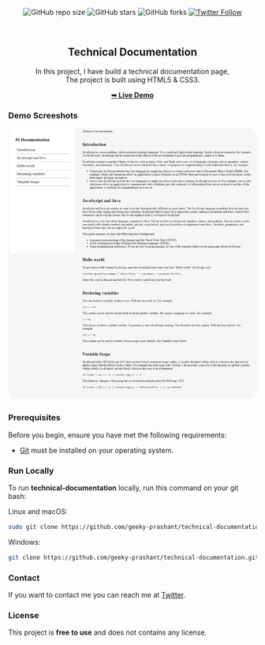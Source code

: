 <div align="center">
  
  ![GitHub repo size](https://img.shields.io/github/repo-size/geeky-prashant/technical-documentation)
  ![GitHub stars](https://img.shields.io/github/stars/geeky-prashant/technical-documentation?style=social)
  ![GitHub forks](https://img.shields.io/github/forks/geeky-prashant/technical-documentation?style=social)
  [![Twitter Follow](https://img.shields.io/twitter/follow/geekyprashant?style=social)](https://twitter.com/intent/follow?screen_name=geekyprashant)
 
  <br />

  <h2 align="center">Technical Documentation</h2>
In this project, I have build a technical documentation page, <br />The project is built using HTML5 & CSS3.

  <a href="https://geeky-prashant.github.io/technical-documentation/"><strong>➥ Live Demo</strong></a>

</div>

### Demo Screeshots

![Technical Documentation Desktop Demo](./readme-images/Technical-Documentation.png "Desktop Demo")

### Prerequisites

Before you begin, ensure you have met the following requirements:

* [Git](https://git-scm.com/downloads "Download Git") must be installed on your operating system.

### Run Locally

To run **technical-documentation** locally, run this command on your git bash:

Linux and macOS:

```bash
sudo git clone https://github.com/geeky-prashant/technical-documentation.git
```

Windows:

```bash
git clone https://github.com/geeky-prashant/technical-documentation.git
```

### Contact

If you want to contact me you can reach me at [Twitter](https://www.twitter.com/geekyprashant).

### License

This project is **free to use** and does not contains any license.
